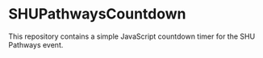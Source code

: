 # SHUPathwaysCountdown
This repository contains a simple JavaScript countdown timer for the SHU Pathways event.
